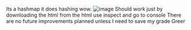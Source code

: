 Its a hashmap it does hashing wow.
![image](https://github.com/user-attachments/assets/5e1d2824-f64d-4d28-bc4d-00ddb8f139aa)
Should work just by downloading the html
from the html use inspect and go to console
There are no future improvements planned unless I need to save my grade
Greer
